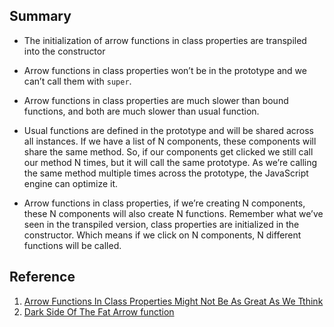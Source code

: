 ## Summary
- The initialization of arrow functions in class properties are transpiled into the constructor
- Arrow functions in class properties won’t be in the prototype and we can’t call them with `super`.
- Arrow functions in class properties are much slower than bound functions, and both are much slower than usual function.

- Usual functions are defined in the prototype and will be shared across all instances. If we have a list of N components, these components will share the same method. So, if our components get clicked we still call our method N times, but it will call the same prototype. As we’re calling the same method multiple times across the prototype, the JavaScript engine can optimize it.

- Arrow functions in class properties, if we’re creating N components, these N components will also create N functions. Remember what we’ve seen in the transpiled version, class properties are initialized in the constructor. Which means if we click on N components, N different functions will be called.
## Reference
1. [Arrow Functions In Class Properties Might Not Be As Great As We Tthink](https://medium.com/@charpeni/arrow-functions-in-class-properties-might-not-be-as-great-as-we-think-3b3551c440b1)
2. [Dark Side Of The Fat Arrow function](https://medium.com/@rohans16996/dark-side-of-the-fat-arrow-function-8d2a477f743b)
